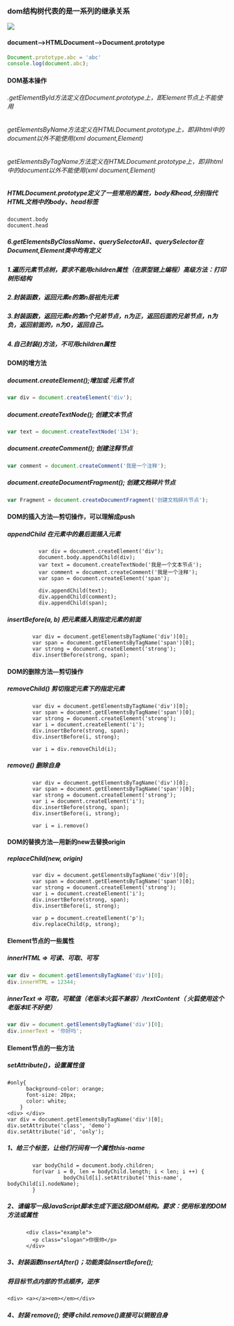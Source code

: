 ### dom结构树代表的是一系列的继承关系

![](https://img-blog.csdnimg.cn/20190213115110889.png?x-oss-process=image/watermark,type_ZmFuZ3poZW5naGVpdGk,shadow_10,text_aHR0cHM6Ly9ibG9nLmNzZG4ubmV0L2hkcTE3NDU=,size_16,color_FFFFFF,t_70)

#### document——>HTMLDocument——>Document.prototype

```js
Document.prototype.abc = 'abc'
console.log(document.abc);
```

#### DOM基本操作

###### .getElementById方法定义在Document.prototype上，即Element节点上不能使用

###### getElementsByName方法定义在HTMLDocument.prototype上，即非html中的document以外不能使用(xml document,Element)

###### getElementsByTagName方法定义在HTMLDocument.prototype上，即非html中的document以外不能使用(xml document,Element)

##### HTMLDocument.prototype定义了一些常用的属性，body和head,分别指代HTML文档中的body、head标签

```
document.body
document.head
```

##### 6.getElementsByClassName、querySelectorAll、querySelector在Document,Element类中均有定义

##### 1.遍历元素节点树，要求不能用children属性（在原型链上编程）高级方法：打印树形结构

##### 2.封装函数，返回元素e的第n层祖先元素

##### 3.封装函数，返回元素e的第n个兄弟节点，n为正，返回后面的兄弟节点，n为负，返回前面的，n为0，返回自己。

##### 4.自己封装()方法，不可用children属性

#### DOM的增方法

##### document.createElement();增加或	元素节点

```js
var div = document.createElement('div');
```

##### document.createTextNode();  创建文本节点

```js
var text = document.createTextNode('134');
```

##### document.createComment(); 创建注释节点

```js
var comment = document.createComment('我是一个注释');
```

##### document.createDocumentFragment();  创建文档碎片节点

```js
var Fragment = document.createDocumentFragment('创建文档碎片节点');
```

#### DOM的插入方法—剪切操作，可以理解成push

##### appendChild    在元素中的最后面插入元素

```
          var div = document.createElement('div');
          document.body.appendChild(div);
          var text = document.createTextNode('我是一个文本节点');
          var comment = document.createComment('我是一个注释');
          var span = document.createElement('span');
          
          div.appendChild(text);
          div.appendChild(comment);
          div.appendChild(span);
```

##### insertBefore(a, b)    把元素插入到指定元素的前面

```
		var div = document.getElementsByTagName('div')[0];
        var span = document.getElementsByTagName('span')[0];
        var strong = document.createElement('strong');
        div.insertBefore(strong, span);
```

#### DOM的删除方法—剪切操作

##### removeChild()   剪切指定元素下的指定元素

```
		var div = document.getElementsByTagName('div')[0];
        var span = document.getElementsByTagName('span')[0];
        var strong = document.createElement('strong');
        var i = document.createElement('i');
        div.insertBefore(strong, span);
        div.insertBefore(i, strong);
        
        var i = div.removeChild(i);
```

##### remove()  删除自身

```
		var div = document.getElementsByTagName('div')[0];
        var span = document.getElementsByTagName('span')[0];
        var strong = document.createElement('strong');
        var i = document.createElement('i');
        div.insertBefore(strong, span);
        div.insertBefore(i, strong);
        
        var i = i.remove()
```

#### DOM的替换方法—用新的new去替换origin

##### replaceChild(new, origin)

```
		var div = document.getElementsByTagName('div')[0];
        var span = document.getElementsByTagName('span')[0];
        var strong = document.createElement('strong');
        var i = document.createElement('i');
        div.insertBefore(strong, span);
        div.insertBefore(i, strong);

        var p = document.createElement('p');
        div.replaceChild(p, strong);
```

#### Element节点的一些属性

##### innerHTML => 可读、可取、可写

```js
var div = document.getElementsByTagName('div')[0];
div.innerHTML = 12344;
```

##### innerText =>  可取，可赋值（老版本火狐不兼容）/textContent（ 火狐使用这个老版本IE不好使）

```js
var div = document.getElementsByTagName('div')[0];
div.innerText = '你好吗';
```

#### Element节点的一些方法

##### setAttribute()，设置属性值

```
#only{
      background-color: orange;
      font-size: 20px;
      color: white;
    }
<div> </div>
var div = document.getElementsByTagName('div')[0];
div.setAttribute('class', 'demo')
div.setAttribute('id', 'only');
```

##### 1、给三个标签，让他们行间有一个属性this-name

```
		var bodyChild = document.body.children;
        for(var i = 0, len = bodyChild.length; i < len; i ++) {
                  bodyChild[i].setAttribute('this-name', bodyChild[i].nodeName);
        }
```

##### 2、请编写一段JavaScript脚本生成下面这段DOM结构。要求：使用标准的DOM方法或属性

```
      <div class="example">
        <p class="slogan">你很帅</p>
      </div>
```

##### 3、封装函数insertAfter()；功能类似insertBefore();

##### 将目标节点内部的节点顺序，逆序

```
<div> <a></a><em></em></div>
```

#####  4、封装 remove(); 使得 child.remove()直接可以销毁自身 